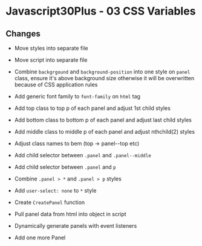 # Javascript30Plus - 03 CSS Variables

## Changes

- Move styles into separate file

- Move script into separate file

- Combine `backgrgound` and `background-position` into one style on `panel` class, ensure it's above
background size otherwise it will be overwritten because of CSS application rules

- Add generic font family to `font-family` on `html` tag

- Add top class to top p of each panel and adjust 1st child styles

- Add bottom class to bottom p of each panel and adjust last child styles

- Add middle class to middle p of each panel and adjust nthchild(2) styles

- Adjust class names to bem (top -> panel--top etc)

- Add child selector between `.panel` and `.panel--middle`

- Add child selector between `.panel` and `p`

- Combine `.panel > *` and `.panel > p` styles

- Add `user-select: none` to `*` style

- Create `CreatePanel` function

- Pull panel data from html into object in script

- Dynamically generate panels with event listeners

- Add one more Panel